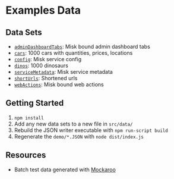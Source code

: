 # Examples Data

## Data Sets

- [`adminDashboardTabs`](https://cashapp.github.io/misk-web/examples/data/demo/adminDashboardTabs.json): Misk bound admin dashboard tabs
- [`cars`](https://cashapp.github.io/misk-web/examples/data/demo/cars.json): 1000 cars with quantities, prices, locations
- [`config`](https://cashapp.github.io/misk-web/examples/data/demo/config.json): Misk service config
- [`dinos`](https://cashapp.github.io/misk-web/examples/data/demo/dinos.json): 1000 dinosaurs
- [`serviceMetadata`](https://cashapp.github.io/misk-web/examples/data/demo/serviceMetadata.json): Misk service metadata
- [`shortUrls`](https://cashapp.github.io/misk-web/examples/data/demo/shortUrls.json): Shortened urls
- [`webActions`](https://cashapp.github.io/misk-web/examples/data/demo/webActions.json): Misk bound web actions

## Getting Started

1. `npm install`
2. Add any new data sets to a new file in `src/data/`
3. Rebuild the JSON writer executable with `npm run-script build`
4. Regenerate the `demo/*.JSON` with `node dist/index.js`

## Resources

- Batch test data generated with [Mockaroo](https://mockaroo.com/)
